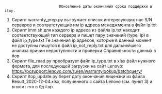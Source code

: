                              Обновление даты окончания срока поддержки в itop.
1. Скрипт warranty_prep.py выгружает список интересующих нас S/N серверов и соответстующие им ip адреса менеджмента в файл ip.txt
2. Скрипт imm.sh для каждого ip адреса из файла ip.txt находит соответствующий тип сервера и пишет пару значений (type, ip) в файл ip_type.txt
   Те значения ip адресов, которые в данный момент не доступны пишутся в файл ip_not_reply.txt для дальнейшего анализа причин недоступности и проверки 
   Справильности данных в itop
3. Скрипт file_read.py преобразует файл ip_type.txt в xlsx файл нужного формата, для последующей загрузки на сайт Lenovo:
   https://pcsupport.lenovo.com/ru/en/warrantylookup/batchquery/
4. Скрипт itop_update.py берет дату окончания лицензии из файла Result_2020-12-04.xlsx, полученного с сайта Lenovo (см. пункт 3) и вносит его в бд itop.


